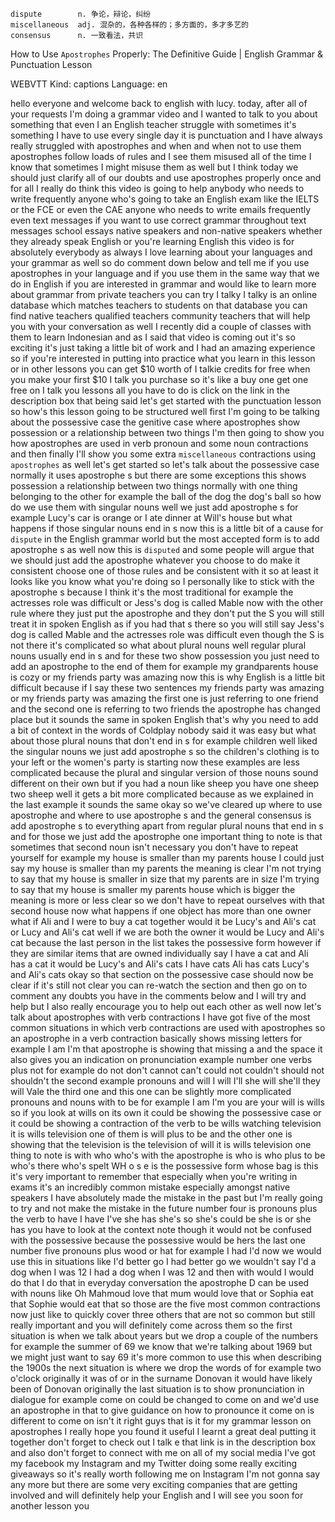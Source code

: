 
```    
dispute        n. 争论，辩论，纠纷
miscellaneous  adj. 混杂的，各种各样的；多方面的，多才多艺的
consensus      n. 一致看法，共识
```

How to Use `Apostrophes` Properly: The Definitive Guide | English Grammar & Punctuation Lesson

WEBVTT Kind: captions Language: en 

hello everyone and welcome back to english with lucy. today, after all of your requests I'm doing a grammar video and I wanted to talk to you about something that even I an English teacher struggle with sometimes it's something I have to use every single day it is punctuation and I have always really struggled with apostrophes and when and when not to use them apostrophes follow loads of rules and I see them misused all of the time I know that sometimes I might misuse them as well but I think today we should just clarify all of our doubts and use apostrophes properly once and for all I really do think this video is going to help anybody who needs to write frequently anyone who's going to take an English exam like the IELTS or the FCE or even the CAE anyone who needs to write emails frequently even text messages if you want to use correct grammar throughout text messages school essays native speakers and non-native speakers whether they already speak English or you're learning English this video is for absolutely everybody as always I love learning about your languages and your grammar as well so do comment down below and tell me if you use apostrophes in your language and if you use them in the same way that we do in English if you are interested in grammar and would like to learn more about grammar from private teachers you can try I talky I talky is an online database which matches teachers to students on that database you can find native teachers qualified teachers community teachers that will help you with your conversation as well I recently did a couple of classes with them to learn Indonesian and as I said that video is coming out it's so exciting it's just taking a little bit of work and I had an amazing experience so if you're interested in putting into practice what you learn in this lesson or in other lessons you can get $10 worth of I talkie credits for free when you make your first $10 I talk you purchase so it's like a buy one get one free on I talk you lessons all you have to do is click on the link in the description box that being said let's get started with the punctuation lesson so how's this lesson going to be structured well first I'm going to be talking about the possessive case the genitive case where apostrophes show possession or a relationship between two things I'm then going to show you how apostrophes are used in verb pronoun and some noun contractions and then finally I'll show you some extra `miscellaneous` contractions using `apostrophes` as well let's get started so let's talk about the possessive case normally it uses apostrophe s but there are some exceptions this shows possession a relationship between two things normally with one thing belonging to the other for example the ball of the dog the dog's ball so how do we use them with singular nouns well we just add apostrophe s for example Lucy's car is orange or I ate dinner at Will's house but what happens if those singular nouns end in s now this is a little bit of a cause for `dispute` in the English grammar world but the most accepted form is to add apostrophe s as well now this is `disputed` and some people will argue that we should just add the apostrophe whatever you choose to do make it consistent choose one of those rules and be consistent with it so at least it looks like you know what you're doing so I personally like to stick with the apostrophe s because I think it's the most traditional for example the actresses role was difficult or Jess's dog is called Mable now with the other rule where they just put the apostrophe and they don't put the S you will still treat it in spoken English as if you had that s there so you will still say Jess's dog is called Mable and the actresses role was difficult even though the S is not there it's complicated so what about plural nouns well regular plural nouns usually end in s and for these two show possession you just need to add an apostrophe to the end of them for example my grandparents house is cozy or my friends party was amazing now this is why English is a little bit difficult because if I say these two sentences my friends party was amazing or my friends party was amazing the first one is just referring to one friend and the second one is referring to two friends the apostrophe has changed place but it sounds the same in spoken English that's why you need to add a bit of context in the words of Coldplay nobody said it was easy but what about those plural nouns that don't end in s for example children well liked the singular nouns we just add apostrophe s so the children's clothing is to your left or the women's party is starting now these examples are less complicated because the plural and singular version of those nouns sound different on their own but if you had a noun like sheep you have one sheep two sheep well it gets a bit more complicated because as we explained in the last example it sounds the same okay so we've cleared up where to use apostrophe and where to use apostrophe s and the general consensus is add apostrophe s to everything apart from regular plural nouns that end in s and for those we just add the apostrophe one important thing to note is that sometimes that second noun isn't necessary you don't have to repeat yourself for example my house is smaller than my parents house I could just say my house is smaller than my parents the meaning is clear I'm not trying to say that my house is smaller in size that my parents are in size I'm trying to say that my house is smaller my parents house which is bigger the meaning is more or less clear so we don't have to repeat ourselves with that second house now what happens if one object has more than one owner what if Ali and I were to buy a cat together would it be Lucy's and Ali's cat or Lucy and Ali's cat well if we are both the owner it would be Lucy and Ali's cat because the last person in the list takes the possessive form however if they are similar items that are owned individually say I have a cat and Ali has a cat it would be Lucy's and Ali's cats I have cats Ali has cats Lucy's and Ali's cats okay so that section on the possessive case should now be clear if it's still not clear you can re-watch the section and then go on to comment any doubts you have in the comments below and I will try and help but I also really encourage you to help out each other as well now let's talk about apostrophes with verb contractions I have got five of the most common situations in which verb contractions are used with apostrophes so an apostrophe in a verb contraction basically shows missing letters for example I am I'm that apostrophe is showing that missing a and the space it also gives you an indication on pronunciation example number one verbs plus not for example do not don't cannot can't could not couldn't should not shouldn't the second example pronouns and will I will I'll she will she'll they will Vale the third one and this one can be slightly more complicated pronouns and nouns with to be for example I am I'm you are your will is wills so if you look at wills on its own it could be showing the possessive case or it could be showing a contraction of the verb to be wills watching television it is wills television one of them is will plus to be and the other one is showing that the television is the television of will it is wills television one thing to note is with who who's with the apostrophe is who is who plus to be who's there who's spelt WH o s e is the possessive form whose bag is this it's very important to remember that especially when you're writing in exams it's an incredibly common mistake especially amongst native speakers I have absolutely made the mistake in the past but I'm really going to try and not make the mistake in the future number four is pronouns plus the verb to have I have I've she has she's so she's could be she is or she has you have to look at the context note though it would not be confused with the possessive because the possessive would be hers the last one number five pronouns plus wood or hat for example I had I'd now we would use this in situations like I'd better go I had better go we wouldn't say I'd a dog when I was 12 I had a dog when I was 12 and then with would I would do that I do that in everyday conversation the apostrophe D can be used with nouns like Oh Mahmoud love that mum would love that or Sophia eat that Sophie would eat that so those are the five most common contractions now just like to quickly cover three others that are not so common but still really important and you will definitely come across them so the first situation is when we talk about years but we drop a couple of the numbers for example the summer of 69 we know that we're talking about 1969 but we might just want to say 69 it's more common to use this when describing the 1900s the next situation is where we drop the words of for example two o'clock originally it was of or in the surname Donovan it would have likely been of Donovan originally the last situation is to show pronunciation in dialogue for example come on could be changed to come on and we'd use an apostrophe in that to give guidance on how to pronounce it come on is different to come on isn't it right guys that is it for my grammar lesson on apostrophes I really hope you found it useful I learnt a great deal putting it together don't forget to check out I talk e that link is in the description box and also don't forget to connect with me on all of my social media I've got my facebook my Instagram and my Twitter doing some really exciting giveaways so it's really worth following me on Instagram I'm not gonna say any more but there are some very exciting companies that are getting involved and will definitely help your English and I will see you soon for another lesson you 